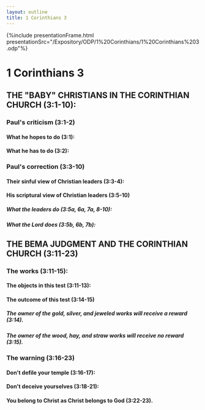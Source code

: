 ```yaml
---
layout: outline
title: 1 Corinthians 3
---
```

{%include presentationFrame.html presentationSrc="/Expository/ODP/1%20Corinthians/1%20Corinthians%203.odp"%}

# 1 Corinthians 3 
## THE \"BABY\" CHRISTIANS IN THE CORINTHIAN CHURCH (3:1-10): 
###  Paul\'s criticism (3:1-2) 
####  What he hopes to do (3:1): 
####  What he has to do (3:2): 
###  Paul\'s correction (3:3-10) 
####  Their sinful view of Christian leaders (3:3-4): 
####  His scriptural view of Christian leaders (3:5-10) 
#####  What the leaders do (3:5a, 6a, 7a, 8-10): 
#####  What the Lord does (3:5b, 6b, 7b): 
## THE BEMA JUDGMENT AND THE CORINTHIAN CHURCH (3:11-23) 
###  The works (3:11-15): 
####  The objects in this test (3:11-13): 
####  The outcome of this test (3:14-15) 
#####  The owner of the gold, silver, and jeweled works will receive a reward (3:14). 
#####  The owner of the wood, hay, and straw works will receive no reward (3:15). 
###  The warning (3:16-23) 
####  Don\'t defile your temple (3:16-17): 
####  Don\'t deceive yourselves (3:18-21): 
####  You belong to Christ as Christ belongs to God (3:22-23). 
